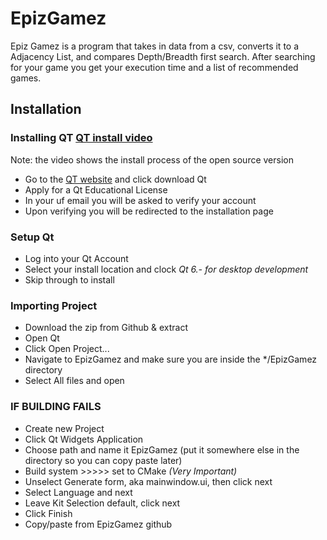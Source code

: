 # EpizGamez
Epiz Gamez is a program that takes in data from a csv, converts it to a Adjacency List, and compares Depth/Breadth first search. After searching for your game you get your execution time and a list of recommended games.

## Installation

### Installing QT [QT install video](https://www.youtube.com/watch?v=OoVNt-KJ96w&t=7s)
Note: the video shows the install process of the open source version
 - Go to the [QT website](https://www.qt.io/product/development-tools) and click download Qt
 - Apply for a Qt Educational License
 - In your uf email you will be asked to verify your account
 - Upon verifying you will be redirected to the installation page
   
### Setup Qt
 - Log into your Qt Account
 - Select your install location and clock *Qt 6.- for desktop development*
 - Skip through to install

### Importing Project
 - Download the zip from Github & extract
 - Open Qt
 - Click Open Project...
 - Navigate to EpizGamez and make sure you are inside the */EpizGamez directory
 - Select All files and open
### IF BUILDING FAILS
 - Create new Project
 - Click Qt Widgets Application
 - Choose path and name it EpizGamez (put it somewhere else in the directory so you can copy paste later)
 - Build system >>>>> set to CMake *(Very Important)*
 - Unselect Generate form, aka mainwindow.ui, then click next
 - Select Language and next
 - Leave Kit Selection default, click next
 - Click Finish
 - Copy/paste from EpizGamez github
